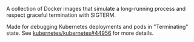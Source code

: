 A collection of Docker images that simulate a long-running process and respect graceful termination with SIGTERM.

Made for debugging Kubernetes deployments and pods in "Terminating" state.
See [kubernetes/kubernetes#44956](https://github.com/kubernetes/kubernetes/issues/44956) for more details.
